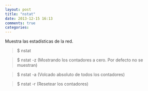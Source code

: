 ```yaml
---
layout: post
title: "nstat"
date: 2013-12-15 16:13
comments: true
categories: 
---
```

Muestra las estadísticas de la red.

>$ nstat

>$ nstat -z (Mostrando los contadores a cero. Por defecto no se muestran)

>$ nstat -a (Volcado absoluto de todos los contadores)

>$ nstat -r (Resetear los contadores)


